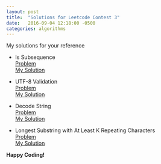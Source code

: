 ```yaml
---
layout: post
title:  "Solutions for Leetcode Contest 3"
date:   2016-09-04 12:18:00 -0500
categories: algorithms
---
```

My solutions for your reference

* Is Subsequence  
[Problem](https://leetcode.com/contest/3/problems/is-subsequence/)  
[My Solution](https://github.com/shawnchris/java/blob/master/leetcode/A392_Is_Subsequence.java)  

* UTF-8 Validation  
[Problem](https://leetcode.com/contest/3/problems/utf-8-validation/)  
[My Solution](https://github.com/shawnchris/java/blob/master/leetcode/A393_UTF8_Validation.java)  

* Decode String  
[Problem](https://leetcode.com/contest/3/problems/decode-string/)  
[My Solution](https://github.com/shawnchris/java/blob/master/leetcode/A394_Decode_String.java)  

* Longest Substring with At Least K Repeating Characters  
[Problem](https://leetcode.com/contest/3/problems/longest-substring-with-at-least-k-repeating-characters/)  
[My Solution](https://github.com/shawnchris/java/blob/master/leetcode/A395_Longest_Substring_with_At_Least_K_Repeating_Characters.java)  

**Happy Coding!**
